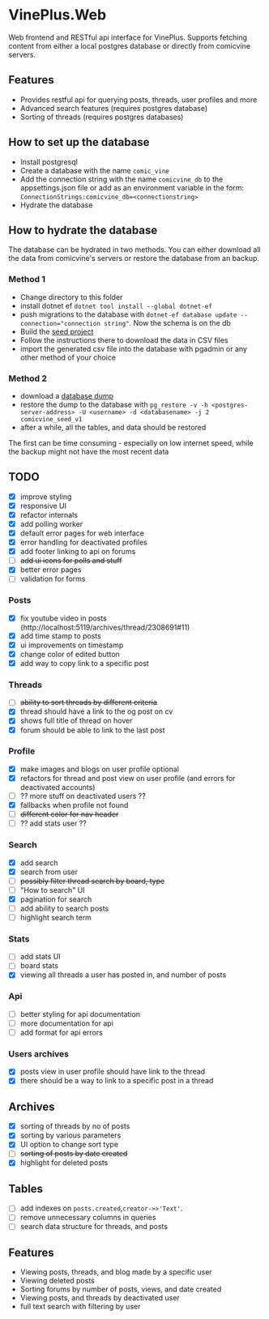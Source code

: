 ﻿# VinePlus.Web

Web frontend and RESTful api interface for VinePlus. 
Supports fetching content from either a local postgres database or directly from comicvine servers.

## Features
- Provides restful api for querying posts, threads, user profiles and more
- Advanced search features (requires postgres database)
- Sorting of threads (requires postgres databases)

## How to set up the database

- Install postgresql
- Create a database with the name `comic_vine`
- Add the connection string with the name `comicvine_db` to the appsettings.json file or add as an environment variable in the form: `ConnectionStrings:comicvine_db=<connectionstring>`
- Hydrate the database

## How to hydrate the database

The database can be hydrated in two methods. You can either download all the data from comicvine's servers or restore the database from an backup.

### Method 1
- Change directory to this folder
- install dotnet ef `dotnet tool install --global dotnet-ef`
- push migrations to the database with `dotnet-ef database update --connection="connection string"`. Now the schema is on the db
- Build the [seed project](../VinePlus.Seed/README.md)
- Follow the instructions there to download the data in CSV files
- import the generated csv file into the database with pgadmin or any other method of your choice

### Method 2
- download a [database dump](https://mega.nz/file/KX4kCCzL#ue4ZPxWDqRYBjCQSeww_M_aOsTonAkKKwo2yWHIlcDQ)
- restore the dump to the database with `pg_restore -v -h <postgres-server-address> -U <username> -d <databasename> -j 2 comicvine_seed_v1`
- after a while, all the tables, and data should be restored

The first can be time consuming - especially on low internet speed, while the backup might not have the most recent data


## TODO
- [x] improve styling
- [x] responsive UI
- [x] refactor internals
- [x] add polling worker
- [x] default error pages for web interface
- [x] error handling for deactivated profiles
- [x] add footer linking to api on forums
- [ ] ~~add ui icons for polls and stuff~~
- [x] better error pages
- [ ] validation for forms

### Posts
- [x] fix youtube video in posts (http://localhost:5119/archives/thread/2308691#11)
- [x] add time stamp to posts
- [x] ui improvements on timestamp
- [x] change color of edited button
- [x] add way to copy link to a specific post

### Threads 
- [ ] ~~ability to sort threads by different criteria~~
- [x] thread should have a link to the og post on cv
- [x] shows full title of thread on hover
- [x] forum should be able to link to the last post

### Profile
- [x] make images and blogs on user profile optional
- [x] refactors for thread and post view on user profile (and errors for deactivated accounts)
- [ ] ?? more stuff on deactivated users ??
- [x] fallbacks when profile not found
- [ ] ~~different color for nav header~~
- [ ] ?? add stats user ??

### Search
- [x] add search
- [x] search from user
- [ ] ~~possibly filter thread search by board, type~~
- [ ] "How to search" UI
- [x] pagination for search
- [ ] add ability to search posts
- [ ] highlight search term

### Stats
- [ ] add stats UI
- [ ] board stats
- [x] viewing all threads a user has posted in, and number of posts

### Api
- [ ] better styling for api documentation
- [ ] more documentation for api
- [ ] add format for api errors

### Users archives
- [x] posts view in user profile should have link to the thread
- [x] there should be a way to link to a specific post in a thread

## Archives
- [x] sorting of threads by no of posts 
- [x] sorting by various parameters
- [x] UI option to change sort type
- [ ] ~~sorting of posts by date created~~
- [x] highlight for deleted posts

## Tables
- [ ] add indexes on `posts.created`,`creator->>'Text'`.
- [ ] remove unnecessary columns in queries
- [ ] search data structure for threads, and posts

## Features
- Viewing posts, threads, and blog made by a specific user
- Viewing deleted posts
- Sorting forums by number of posts, views, and date created
- Viewing posts, and threads by deactivated user
- full text search with filtering by user
